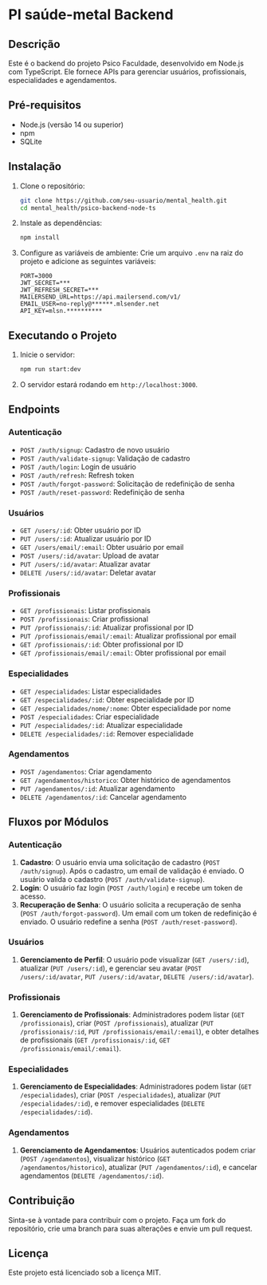 # PI saúde-metal Backend

## Descrição
Este é o backend do projeto Psico Faculdade, desenvolvido em Node.js com TypeScript. Ele fornece APIs para gerenciar usuários, profissionais, especialidades e agendamentos.

## Pré-requisitos
- Node.js (versão 14 ou superior)
- npm
- SQLite

## Instalação

1. Clone o repositório:
    ```bash
    git clone https://github.com/seu-usuario/mental_health.git
    cd mental_health/psico-backend-node-ts
    ```

2. Instale as dependências:
    ```bash
    npm install
    ```

3. Configure as variáveis de ambiente:
    Crie um arquivo `.env` na raiz do projeto e adicione as seguintes variáveis:
    ```env
    PORT=3000
    JWT_SECRET=***
    JWT_REFRESH_SECRET=***
    MAILERSEND_URL=https://api.mailersend.com/v1/
    EMAIL_USER=no-reply@******.mlsender.net
    API_KEY=mlsn.**********
    ```

## Executando o Projeto

1. Inicie o servidor:
    ```bash
    npm run start:dev
    ```

2. O servidor estará rodando em `http://localhost:3000`.

## Endpoints

### Autenticação
- `POST /auth/signup`: Cadastro de novo usuário
- `POST /auth/validate-signup`: Validação de cadastro
- `POST /auth/login`: Login de usuário
- `POST /auth/refresh`: Refresh token
- `POST /auth/forgot-password`: Solicitação de redefinição de senha
- `POST /auth/reset-password`: Redefinição de senha

### Usuários
- `GET /users/:id`: Obter usuário por ID
- `PUT /users/:id`: Atualizar usuário por ID
- `GET /users/email/:email`: Obter usuário por email
- `POST /users/:id/avatar`: Upload de avatar
- `PUT /users/:id/avatar`: Atualizar avatar
- `DELETE /users/:id/avatar`: Deletar avatar

### Profissionais
- `GET /profissionais`: Listar profissionais
- `POST /profissionais`: Criar profissional
- `PUT /profissionais/:id`: Atualizar profissional por ID
- `PUT /profissionais/email/:email`: Atualizar profissional por email
- `GET /profissionais/:id`: Obter profissional por ID
- `GET /profissionais/email/:email`: Obter profissional por email

### Especialidades
- `GET /especialidades`: Listar especialidades
- `GET /especialidades/:id`: Obter especialidade por ID
- `GET /especialidades/nome/:nome`: Obter especialidade por nome
- `POST /especialidades`: Criar especialidade
- `PUT /especialidades/:id`: Atualizar especialidade
- `DELETE /especialidades/:id`: Remover especialidade

### Agendamentos
- `POST /agendamentos`: Criar agendamento
- `GET /agendamentos/historico`: Obter histórico de agendamentos
- `PUT /agendamentos/:id`: Atualizar agendamento
- `DELETE /agendamentos/:id`: Cancelar agendamento

## Fluxos por Módulos

### Autenticação
1. **Cadastro**: O usuário envia uma solicitação de cadastro (`POST /auth/signup`). Após o cadastro, um email de validação é enviado. O usuário valida o cadastro (`POST /auth/validate-signup`).
2. **Login**: O usuário faz login (`POST /auth/login`) e recebe um token de acesso.
3. **Recuperação de Senha**: O usuário solicita a recuperação de senha (`POST /auth/forgot-password`). Um email com um token de redefinição é enviado. O usuário redefine a senha (`POST /auth/reset-password`).

### Usuários
1. **Gerenciamento de Perfil**: O usuário pode visualizar (`GET /users/:id`), atualizar (`PUT /users/:id`), e gerenciar seu avatar (`POST /users/:id/avatar`, `PUT /users/:id/avatar`, `DELETE /users/:id/avatar`).

### Profissionais
1. **Gerenciamento de Profissionais**: Administradores podem listar (`GET /profissionais`), criar (`POST /profissionais`), atualizar (`PUT /profissionais/:id`, `PUT /profissionais/email/:email`), e obter detalhes de profissionais (`GET /profissionais/:id`, `GET /profissionais/email/:email`).

### Especialidades
1. **Gerenciamento de Especialidades**: Administradores podem listar (`GET /especialidades`), criar (`POST /especialidades`), atualizar (`PUT /especialidades/:id`), e remover especialidades (`DELETE /especialidades/:id`).

### Agendamentos
1. **Gerenciamento de Agendamentos**: Usuários autenticados podem criar (`POST /agendamentos`), visualizar histórico (`GET /agendamentos/historico`), atualizar (`PUT /agendamentos/:id`), e cancelar agendamentos (`DELETE /agendamentos/:id`).

## Contribuição
Sinta-se à vontade para contribuir com o projeto. Faça um fork do repositório, crie uma branch para suas alterações e envie um pull request.

## Licença
Este projeto está licenciado sob a licença MIT.
